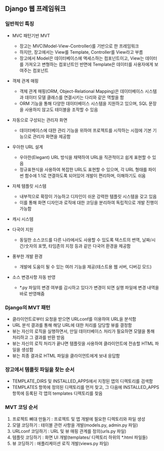 ## Django 웹 프레임워크



### 일반적인 특징

- MVC 패턴기반 MVT
  - 장고는 MVC(Model-View-Controller)를 기반으로 한 프레임워크
  - 하지만, 장고에서는 View를 Template, Controller를 View라고 부름
  - 장고에서 Model은 데이터베이스에 액세스하는 컴포넌트이고, View는 데이터를 가져오고 변형하는 컴포넌트인 반면에 Template은 데이터를 사용자에게 보여주는 컴포넌트

- 객체 관계 매핑
  - 객체 관계 매핑(ORM, Object-Relational Mapping)은 데이터베이스 시스템과 데이터 모델 클래스를 연결시키는 다리와 같은 역할을 함
  - ORM 기능을 통해 다양한 데이터베이스 시스템을 지원하고 있으며, SQL 문장을 사용하지 않고도 테이블을 조작할 수 있음
- 자동으로 구성되는 관리자 화면
  - 데이터베이스에 대한 관리 기능을 위하여 프로젝트를 시작하는 시점에 기본 기능으로 관리자 화면을 제공함
- 우아한 URL 설계
  - 우아한(Elegant) URL 방식을 채택하여 URL을 직관적이고 쉽게 표현할 수 있음
  - 정규표현식을 사용하여 복잡한 URL도 표현할 수 있으며, 각 URL 형태를 파이썬 함수에 1:1로 연결하도록 되어있어 개발이 편리하며, 이해하기도 쉬움
- 자체 템플릿 시스템
  - 내부적으로 확장이 가능하고 디자인이 쉬운 강력한 템플릿 시스템을 갖고 있음
  - 이를 통해 화면 디자인과 로직에 대한 코딩을 분리하여 독립적으로 개발 진행이 가능함
- 캐시 시스템
- 다국어 지원
  - 동일한 소스코드를 다른 나라에서도 사용할 수 있도록 텍스트의 번역, 날짜/시간/숫자의 포맷, 타임존의 지정 등과 같은 다국어 환경을 제공함
- 풍부한 개발 환경
  - 개발에 도움이 될 수 있는 여러 기능을 제공(테스트용 웹 서버, 디버깅 모드)
- 소스 변경사항 자동 반영
  - *.py 파일의 변경 여부를 감시하고 있다가 변경이 되면 실행 파일에 변경 내역을 바로 반영해줌





### Django의 MVT 패턴

- 클라이언트로부터 요청을 받으면 URLconf를 이용하여 URL을 분석함
- URL 분석 결과를 통해 해당 URL에 대한 처리를 담당할 뷰를 결정함
- 뷰는 자신의 로직을 실행하면서, 만일 데이터베이스 처리가 필요하면 모델을 통해 처리하고 그 결과를 반환 받음
- 뷰는 자신의 로직 처리가 끝나면 템플릿을 사용하여 클라이언트에 전송할 HTML 파일을 생성함
- 뷰는 최종 결과로 HTML 파일을 클라이언트에게 보내 응답함





### 장고에서 템플릿 파일을 찾는 순서

- TEMPLATE_DIRS 및 INSTALLED_APPS에서 지정된 앱의 디렉토리를 검색함
- TEMPLATES 항목에 정의된 디렉토리를 먼저 찾고, 그 다음에 INSTALLED_APPS 항목에 등록된 각 앱의 templates 디렉토리를 찾음





### MVT 코딩 순서

1. 프로젝트 뼈대 만들기 : 프로젝트 및 앱 개발에 필요한 디렉토리와 파일 생성
2. 모델 코딩하기 : 테이블 관련 사항을 개발(models.py, admin.py 파일)
3. URLconf 코딩하기 : URL 및 뷰 매핑 관계를 정의(urls.py 파일)
4. 템플릿 코딩하기 : 화면 UI 개발(templates/ 디렉토리 하위의 *.html 파일들)
5. 뷰 코딩하기 : 애플리케이션 로직 개발(views.py 파일)